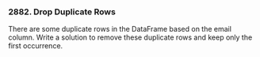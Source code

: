 ### 2882. Drop Duplicate Rows

There are some duplicate rows in the DataFrame based on the email column.
Write a solution to remove these duplicate rows and keep only the first occurrence.